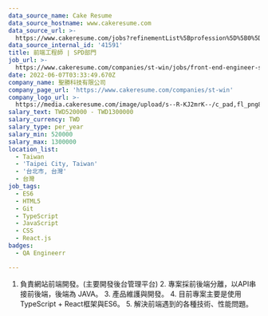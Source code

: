 ```yaml
---
data_source_name: Cake Resume
data_source_hostname: www.cakeresume.com
data_source_url: >-
  https://www.cakeresume.com/jobs?refinementList%5Bprofession%5D%5B0%5D=engineering_qa-engineer&refinementList%5Bsalary_currency%5D=TWD&range%5Bsalary_range%5D%5Bmin%5D=800096
data_source_internal_id: '41591'
title: 前端工程師 ∣ SPD部門
job_url: >-
  https://www.cakeresume.com/companies/st-win/jobs/front-end-engineer-spd-department
date: 2022-06-07T03:33:49.670Z
company_name: 聖勝科技有限公司
company_page_url: 'https://www.cakeresume.com/companies/st-win'
company_logo_url: >-
  https://media.cakeresume.com/image/upload/s--R-KJ2mrK--/c_pad,fl_png8,h_200,w_200/v1653966672/dzaoctwnfg2rfur7y4am.png
salary_text: TWD520000 - TWD1300000
salary_currency: TWD
salary_type: per_year
salary_min: 520000
salary_max: 1300000
location_list:
  - Taiwan
  - 'Taipei City, Taiwan'
  - '台北市, 台灣'
  - 台灣
job_tags:
  - ES6
  - HTML5
  - Git
  - TypeScript
  - JavaScript
  - CSS
  - React.js
badges:
  - QA Engineerr

---
```


1. 負責網站前端開發。(主要開發後台管理平台) 2. 專案採前後端分離，以API串接前後端，後端為 JAVA。 3. 產品維護與開發。 4. 目前專案主要是使用 TypeScript + React框架與ES6。 5. 解決前端遇到的各種技術、性能問題。